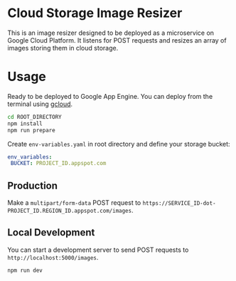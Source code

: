 ﻿# Cloud Storage Image Resizer
This is an image resizer designed to be deployed as a microservice on Google Cloud Platform. It listens for POST requests and resizes an array of images storing them in cloud storage.

# Usage
Ready to be deployed to Google App Engine. You can deploy from the terminal using [gcloud](https://cloud.google.com/sdk/docs/quickstarts).
```bash
cd ROOT_DIRECTORY
npm install
npm run prepare
```
Create `env-variables.yaml` in root directory and define your storage bucket:
```yaml
env_variables:
 BUCKET: PROJECT_ID.appspot.com
```
## Production
Make a `multipart/form-data` POST request to `
https://SERVICE_ID-dot-PROJECT_ID.REGION_ID.appspot.com/images
`.

## Local Development
You can start a development server to send POST requests to `http://localhost:5000/images`.
```bash
npm run dev
```
